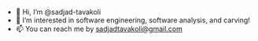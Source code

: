 - 👋 Hi, I’m @sadjad-tavakoli
- 👀 I’m interested in software engineering, software analysis, and carving!
- 📫 You can reach me by sadjadtavakoli@gmail.com

<!---
sadjad-tavakoli/sadjad-tavakoli is a ✨ special ✨ repository because its `README.md` (this file) appears on your GitHub profile.
You can click the Preview link to take a look at your changes.
--->
